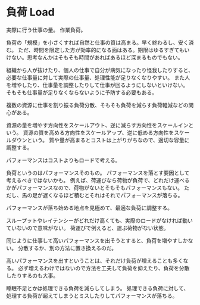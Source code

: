 # 負荷 Load

実際に行う仕事の量。
作業負荷。

負荷の「規模」を小さくすれば自然と仕事の質は高まる。早く終わるし、安く済む。
ただ、時間を限定した方が効率的になる面はある。期限はゆるすぎてもいけない。思考なんかはそもそも時間があればあるほど深まるものでもない。

組織から人が抜けたり、個人の仕事で自分が病気になったり怪我したりすると、必要な仕事量に対して実際の仕事量、処理性能が足りなくなりやすい。
また人を増やしたり、仕事量を調整したりして仕事が回るようにしないといけない。
そもそも仕事量が足りなくならないように予防する必要もある。

複数の資源に仕事を割り振る負荷分散、そもそも負荷を減らす負荷軽減などの関心がある。

資源の量を増やす方向性をスケールアウト、逆に減らす方向性をスケールインという。
資源の質を高める方向性をスケールアップ、逆に低める方向性をスケールダウンという。
質や量が高まるとコストは上がりがちなので、適切な容量に調整する。

パフォーマンスはコストよりもロードで考える。

負荷というのはパフォーマンスそのもの。
パフォーマンスを落とす要因として考えるべきではないかも。
例えば、荷運びなら荷物が負荷で、どれだけ運べるかがパフォーマンスなので、荷物がないとそもそもパフォーマンスもない。
ただし、馬の足が遅くなるほど積むとそれはそれでパフォーマンスが落ちる。

パフォーマンスが落ち始める地点を見極めて、最適な負荷に調整する。

スループットやレイテンシーがどれだけ高くても、実際のロードがなければ動いていないので意味がない。
荷運びで例えると、運ぶ荷物がない状態。

同じように仕事して高いパフォーマンスを出そうとすると、負荷を増やすしかない。
分散するか、別の方法に置き換えるのだ。

高いパフォーマンスを出すということは、それだけ負荷が増えることも多くなる。
必ず増えるわけではないので方法を工夫して負荷を抑えたり、負荷を分散したりするのも大事。

睡眠不足とかは処理できる負荷を減らしてしまう。
処理できる負荷に対して、処理する負荷が超えてしまうとミスしたりしてパフォーマンスが落ちる。
